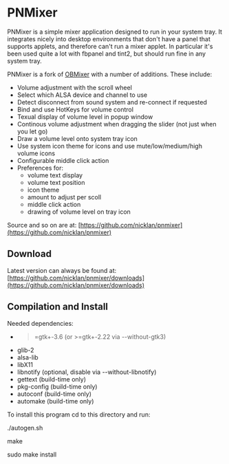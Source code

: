 PNMixer
=======

PNMixer is a simple mixer application designed to run in your system
tray.  It integrates nicely into desktop environments that don't have
a panel that supports applets, and therefore can't run a mixer applet.
In particular it's been used quite a lot with fbpanel and tint2, but
should run fine in any system tray.

PNMixer is a fork of [OBMixer](http://jpegserv.com/?page_id=282) with
a number of additions.  These include:

- Volume adjustment with the scroll wheel
- Select which ALSA device and channel to use
- Detect disconnect from sound system and re-connect if requested
- Bind and use HotKeys for volume control
- Texual display of volume level in popup window
- Continous volume adjustment when dragging the slider (not just when you let go)
- Draw a volume level onto system tray icon
- Use system icon theme for icons and use mute/low/medium/high
  volume icons
- Configurable middle click action
- Preferences for:
	- volume text display
	- volume text position
	- icon theme
	- amount to adjust per scoll
	- middle click action
	- drawing of volume level on tray icon

Source and so on are at:
[https://github.com/nicklan/pnmixer](https://github.com/nicklan/pnmixer)

Download
--------
Latest version can always be found at:
[https://github.com/nicklan/pnmixer/downloads](https://github.com/nicklan/pnmixer/downloads)


Compilation and Install
-----------------------
Needed dependencies:
* >=gtk+-3.6 (or >=gtk+-2.22 via --without-gtk3)
* glib-2
* alsa-lib
* libX11
* libnotify (optional, disable via --without-libnotify)
* gettext (build-time only)
* pkg-config (build-time only)
* autoconf (build-time only)
* automake (build-time only)

To install this program cd to this directory and run:

./autogen.sh

make

sudo make install
